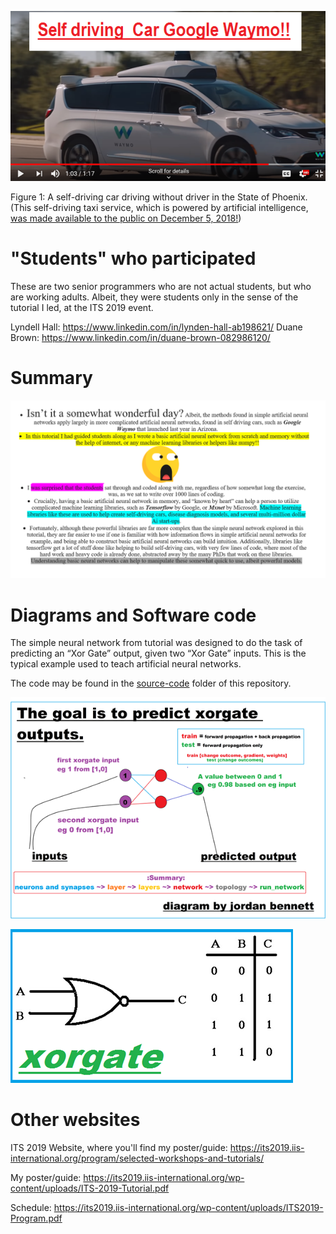 ![Alt text](https://github.com/JordanMicahBennett/Live-ITS-2019-Artificial-Neural-Network-Tutorial-Code/blob/master/images/SummaryHeaderImage.png?raw=true "default page")


Figure 1: A self-driving car driving without driver in the State of Phoenix. (This self-driving taxi service, which is powered by artificial intelligence, [was made available to the public on December 5, 2018!](https://www.youtube.com/watch?v=Eq89YGbERzs))

"Students" who participated
===========
These are two senior programmers who are not actual students, but who are working adults.
Albeit, they were students only in the sense of the tutorial I led, at the ITS 2019 event.

Lyndell Hall: https://www.linkedin.com/in/lynden-hall-ab198621/
Duane Brown: https://www.linkedin.com/in/duane-brown-082986120/

Summary
===========
![Alt text](https://github.com/JordanMicahBennett/Live-ITS-2019-Artificial-Neural-Network-Tutorial-Code/blob/master/images/SummaryPart1.png?raw=true "default page")


Diagrams and Software code
===========
The simple neural network from tutorial was designed to do the task of predicting an “Xor Gate” output, given two “Xor Gate” inputs. This is the typical example used to teach artificial neural  networks.

The code may be found in the [source-code](https://github.com/JordanMicahBennett/Live-ITS-2019-Artificial-Neural-Network-Tutorial-Code/tree/master/source-code) folder of this repository.

![Alt text](https://github.com/JordanMicahBennett/Live-ITS-2019-Artificial-Neural-Network-Tutorial-Code/blob/master/images/basic%20nn%20architecture.png?raw=true "default page")

![Alt text](https://github.com/JordanMicahBennett/Live-ITS-2019-Artificial-Neural-Network-Tutorial-Code/blob/master/images/Xor%20gate.png?raw=true "default page")

Other websites
===========
ITS 2019 Website, where you'll find my poster/guide:
https://its2019.iis-international.org/program/selected-workshops-and-tutorials/ 

My poster/guide:
https://its2019.iis-international.org/wp-content/uploads/ITS-2019-Tutorial.pdf 

Schedule:
https://its2019.iis-international.org/wp-content/uploads/ITS2019-Program.pdf
